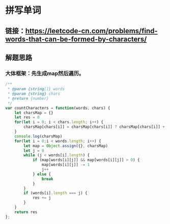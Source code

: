 # 拼写单词

## 链接：https://leetcode-cn.com/problems/find-words-that-can-be-formed-by-characters/
## 解题思路
### 大体框架：先生成map然后遍历。

```js
/**
 * @param {string[]} words
 * @param {string} chars
 * @return {number}
 */
var countCharacters = function(words, chars) {
    let charsMap = {}
    let res = 0
    for(let i = 0; i < chars.length; i++) {
        charsMap[chars[i]] = charsMap[chars[i]] ? charsMap[chars[i]] + 1 : 1
    }
    console.log(charsMap)
    for(let i = 0;i < words.length; i++) {
        let map = Object.assign({}, charsMap)
        let j = 0
        while (j < words[i].length) {
            if (map[words[i][j]] && map[words[i][j]] > 0) {
                map[words[i][j]] -= 1
                j++
            } else {
                break
            }
        }
        if (words[i].length === j) {
            res += j
        }
    }
    return res
};
```